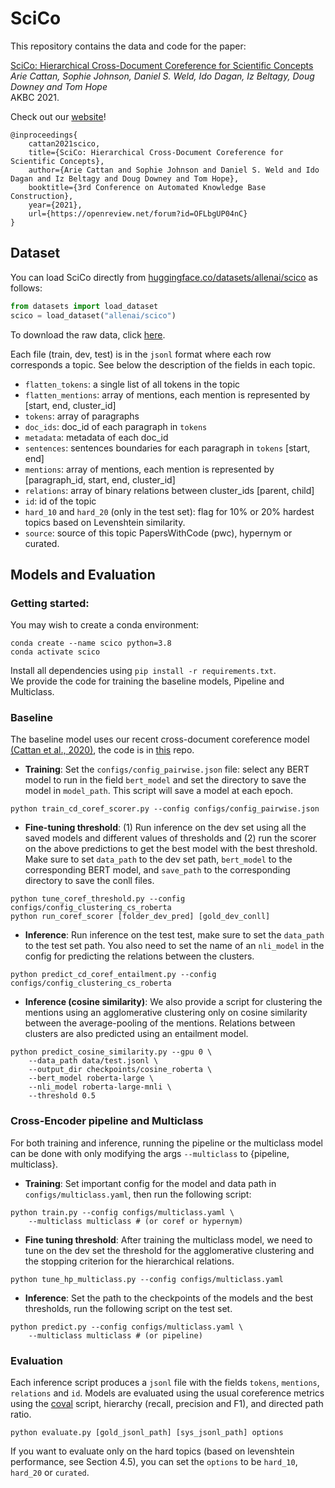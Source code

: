 # SciCo


This repository contains the data and code for the paper:

[SciCo: Hierarchical Cross-Document Coreference for Scientific Concepts](https://arxiv.org/abs/2104.08809) \
*Arie Cattan, Sophie Johnson, Daniel S. Weld, Ido Dagan, Iz Beltagy, Doug Downey and Tom Hope* \
AKBC 2021. 

Check out our [website](https://scico.apps.allenai.org/)!


```
@inproceedings{
    cattan2021scico,
    title={SciCo: Hierarchical Cross-Document Coreference for Scientific Concepts},
    author={Arie Cattan and Sophie Johnson and Daniel S. Weld and Ido Dagan and Iz Beltagy and Doug Downey and Tom Hope},
    booktitle={3rd Conference on Automated Knowledge Base Construction},
    year={2021},
    url={https://openreview.net/forum?id=OFLbgUP04nC}
}
```



## Dataset

You can load SciCo directly from [huggingface.co/datasets/allenai/scico](https://huggingface.co/datasets/allenai/scico) as follows:

```python
from datasets import load_dataset
scico = load_dataset("allenai/scico")
```

To download the raw data, click [here](https://nlp.biu.ac.il/~ariecattan/scico/data.tar).

Each file (train, dev, test) is in the `jsonl` format where each row corresponds a topic.
See below the description of the fields in each topic.

* `flatten_tokens`: a single list of all tokens in the topic
* `flatten_mentions`: array of mentions, each mention is represented by [start, end, cluster_id]
* `tokens`: array of paragraphs 
* `doc_ids`: doc_id of each paragraph in `tokens`
* `metadata`: metadata of each doc_id 
* `sentences`: sentences boundaries for each paragraph in `tokens` [start, end]
* `mentions`: array of mentions, each mention is represented by [paragraph_id, start, end, cluster_id]
* `relations`: array of binary relations between cluster_ids [parent, child]
* `id`: id of the topic 
* `hard_10` and `hard_20` (only in the test set): flag for 10% or 20% hardest topics based on Levenshtein similarity.
* `source`: source of this topic PapersWithCode (pwc), hypernym or curated. 


## Models and Evaluation 

### Getting started:

You may wish to create a conda environment:
```
conda create --name scico python=3.8
conda activate scico 
```
 
Install all dependencies using `pip install -r requirements.txt`. \
We provide the code for training the baseline models, Pipeline and Multiclass.



### Baseline

The baseline model uses our recent cross-document coreference model [(Cattan et al., 2020)](https://arxiv.org/abs/2009.11032), 
the code is in [this](https://github.com/ariecattan/coref) repo.

* __Training__: Set the `configs/config_pairwise.json` file: select any BERT model to run in the field `bert_model` and set the directory to save the model in `model_path`.
This script will save a model at each epoch. 

```
python train_cd_coref_scorer.py --config configs/config_pairwise.json
```

* __Fine-tuning threshold__: (1) Run inference on the dev set using all the saved models and different values of thresholds 
and (2) run the scorer on the above predictions to get the best model with the best threshold. Make sure to set `data_path` 
to the dev set path, `bert_model` to the corresponding BERT model, and `save_path` to 
the corresponding directory to save the conll files.

```
python tune_coref_threshold.py --config configs/config_clustering_cs_roberta
python run_coref_scorer [folder_dev_pred] [gold_dev_conll]
```

* __Inference__: Run inference on the test test, make sure to set the `data_path` 
to the test set path.  You also need to set the name of an `nli_model` in the config 
for predicting the relations between the clusters. 
```
python predict_cd_coref_entailment.py --config configs/config_clustering_cs_roberta
```

* __Inference (cosine similarity)__: We also provide a script for clustering the 
mentions using an agglomerative clustering only on cosine similarity between
the average-pooling of the mentions. Relations between clusters are also predicted using an entailment 
model. 
```
python predict_cosine_similarity.py --gpu 0 \
    --data_path data/test.jsonl \
    --output_dir checkpoints/cosine_roberta \
    --bert_model roberta-large \
    --nli_model roberta-large-mnli \
    --threshold 0.5 
``` 


### Cross-Encoder pipeline and Multiclass

For both training and inference, running the pipeline or the multiclass model
can be done with only modifying the args `--multiclass` to {pipeline, multiclass}.


* __Training__:  Set important config for the model and data path in `configs/multiclass.yaml`,
then run the following script: 
```
python train.py --config configs/multiclass.yaml \
    --multiclass multiclass # (or coref or hypernym) 
```
  

* __Fine tuning threshold__: After training the multiclass model, we need to tune on the dev set 
the threshold for the agglomerative clustering and the stopping criterion for the 
hierarchical relations. 

```
python tune_hp_multiclass.py --config configs/multiclass.yaml 
```


* __Inference__: Set the path to the checkpoints of the models and the best thresholds, run
the following script on the test set.

```
python predict.py --config configs/multiclass.yaml \
    --multiclass multiclass # (or pipeline) 
```


### Evaluation 

Each inference script produces a `jsonl` file with the fields `tokens`, `mentions`, `relations` and `id`.
Models are evaluated using the usual coreference metrics using the [coval](https://github.com/ns-moosavi/coval/) script,
 hierarchy (recall, precision and F1), and directed path ratio. 

```
python evaluate.py [gold_jsonl_path] [sys_jsonl_path] options
```

If you want to evaluate only on the hard topics (based on levenshtein performance, see Section 4.5), 
you can set the `options` to be `hard_10`, `hard_20` or `curated`.
